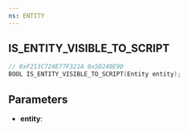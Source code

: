```yaml
---
ns: ENTITY
---
```

## IS_ENTITY_VISIBLE_TO_SCRIPT

```c
// 0xF213C724E77F321A 0x5D240E9D
BOOL IS_ENTITY_VISIBLE_TO_SCRIPT(Entity entity);
```

## Parameters
* **entity**:
